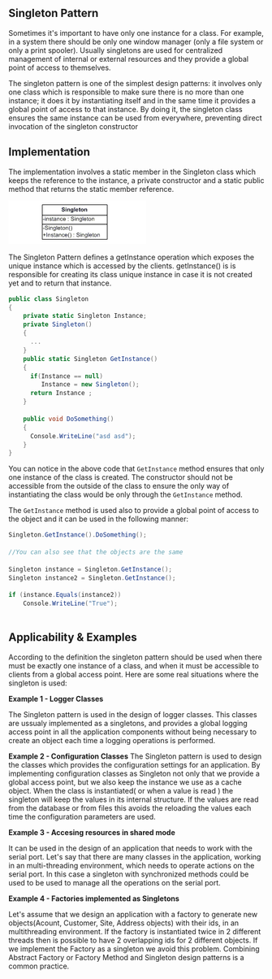 ## Singleton Pattern

Sometimes it's important to have only one instance for a class. For example, in a system there should be only one window manager (only a file system or only a print spooler). Usually singletons are used for centralized management of internal or external resources and they provide a global point of access to themselves.

The singleton pattern is one of the simplest design patterns: it involves only one class which is responsible to make sure there is no more than one instance; it does it by instantiating itself and in the same time it provides a global point of access to that instance. By doing it, the singleton class ensures the same instance can be used from everywhere, preventing direct invocation of the singleton constructor


## Implementation 

The implementation involves a static member in the Singleton class which keeps the reference to the instance, a private constructor and a static public method that returns the static member reference.

![](https://github.com/emrepaksoy/DesignPatterns/blob/master/1.Creational_Patterns/1.Singleton/BasicSingletonPattern/Singleton.png)

The Singleton Pattern defines a getInstance operation which exposes the unique instance which is accessed by the clients. getInstance() is is responsible for creating its class unique instance in case it is not created yet and to return that instance.

```C# 
public class Singleton
{
    private static Singleton Instance;
    private Singleton()
    {
      ...
    }
    public static Singleton GetInstance()
    {
      if(Instance == null)
         Instance = new Singleton();
      return Instance ;
    }
    
    public void DoSomething()
    {
      Console.WriteLine("asd asd");
    }
}

```

You can notice in the above code that `GetInstance` method ensures that only one instance of the class is created. The constructor should not be accessible from the outside of the class to ensure the only way of instantiating the class would be only through the `GetInstance` method.

The `GetInstance` method is used also to provide a global point of access to the object and it can be used in the following manner:

```C#
Singleton.GetInstance().DoSomething();

//You can also see that the objects are the same

Singleton instance = Singleton.GetInstance();
Singleton instance2 = Singleton.GetInstance();

if (instance.Equals(instance2))
    Console.WriteLine("True");
    
```
## Applicability & Examples

According to the definition the singleton pattern should be used when there must be exactly one instance of a class, and when it must be accessible to clients from a global access point. Here are some real situations where the singleton is used:

**Example 1 - Logger Classes**

The Singleton pattern is used in the design of logger classes. This classes are ussualy implemented as a singletons, and provides a global logging access point in all the application components without being necessary to create an object each time a logging operations is performed.

**Example 2 - Configuration Classes**
The Singleton pattern is used to design the classes which provides the configuration settings for an application. By implementing configuration classes as Singleton not only that we provide a global access point, but we also keep the instance we use as a cache object. When the class is instantiated( or when a value is read ) the singleton will keep the values in its internal structure. If the values are read from the database or from files this avoids the reloading the values each time the configuration parameters are used.

**Example 3 - Accesing resources in shared mode**

It can be used in the design of an application that needs to work with the serial port. Let's say that there are many classes in the application, working in an multi-threading environment, which needs to operate actions on the serial port. In this case a singleton with synchronized methods could be used to be used to manage all the operations on the serial port.

**Example 4 - Factories implemented as Singletons**

Let's assume that we design an application with a factory to generate new objects(Acount, Customer, Site, Address objects) with their ids, in an multithreading environment. If the factory is instantiated twice in 2 different threads then is possible to have 2 overlapping ids for 2 different objects. If we implement the Factory as a singleton we avoid this problem. Combining Abstract Factory or Factory Method and Singleton design patterns is a common practice.




